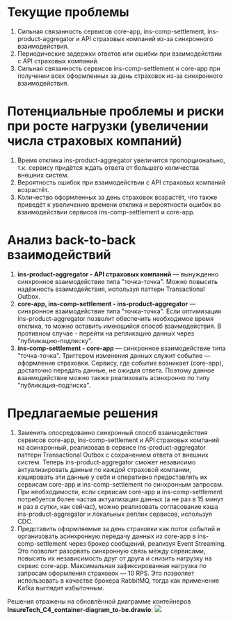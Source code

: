 # Текущие проблемы
1. Сильная связанность сервисов core-app, ins-comp-settlement, ins-product-aggregator и API страховых компаний из-за синхронного взаимодействия.
2. Периодические задержки ответов или ошибки при взаимодействии с API страховых компаний.
3. Сильная связанность сервисов ins-comp-settlement и core-app при получении всех оформленных за день страховок из-за синхронного взаимодействия.

# Потенциальные проблемы и риски при росте нагрузки (увеличении числа страховых компаний)
1. Время отклика ins-product-aggregator увеличится пропорционально, т.к. сервису придётся ждать ответа от большего количества внешних систем.
2. Вероятность ошибок при взаимодействии с API страховых компаний возрастёт.
3. Количество оформленных за день страховок возрастёт, что также приведёт к увеличению времени отклика и вероятности ошибок во взаимодействии сервисов ins-comp-settlement и core-app.

# Анализ back-to-back взаимодействий
1. **ins-product-aggregator - API страховых компаний** — вынужденно синхронное взаимодействие типа "точка-точка". Можно повысить надёжность взаимодействия, используя паттерн Transactional Outbox.
2. **core-app, ins-comp-settlement - ins-product-aggregator** — синхронное взаимодействие типа "точка-точка". Если оптимизация ins-product-aggregator позволит обеспечить необходимое время отклика, то можно оставить имеющийся способ взаимодействия. В противном случае - перейти на репликацию данных через "публикацию-подписку".
3. **ins-comp-settlement - core-app** — синхронное взаимодействие типа "точка-точка". Триггером изменения данных служит событие — оформление страховки. Сервису, где событие возникает (core-app), достаточно передать данные, не ожидая ответа. Поэтому данное взаимодействие можно также реализовать асинхронно по типу "публикация-подписка".

# Предлагаемые решения
1. Заменить опосредованно синхронный способ взаимодействия сервисов core-app, ins-comp-settlement и API страховых компаний на асинхронный, реализовав в сервисе ins-product-aggregator паттерн Transactional Outbox с сохранением ответа от внешних систем. Теперь ins-product-aggregator сможет независимо актуализировать данные по каждой страховой компании, кэшировать эти данные у себя и оперативно предоставлять их сервисам core-app и ins-comp-settlement по синхронным запросам. При необходимости, если сервисам core-app и ins-comp-settlement потребуется более частая актуализация данных (а не раз в 15 минут и раз в сутки, как сейчас), можно реализовать согласование кэша ins-product-aggregator и локальных реплик сервисов, используя CDC.
2. Представить оформляемые за день страховки как поток событий и организовать асинхронную передачу данных из core-app в ins-comp-settlement через брокер сообщений, реализуя Event Streaming. Это позволит разорвать синхронную связь между сервисами, повысить их независимость друг от друга и снизить нагрузку на сервис core-app. Максимальная зафиксированная нагрузка по запросам оформления страховок — 10 RPS. Это позволяет использовать в качестве брокера RabbitMQ, тогда как применение Kafka выглядит избыточным.

Решения отражены на обновлённой диаграмме контейнеров **InsureTech_C4_сontainer-diagram_to-be.drawio**:
![](InsureTech_C4_сontainer-diagram_to-be.drawio.png)
